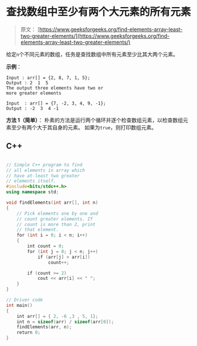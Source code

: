 # 查找数组中至少有两个大元素的所有元素

> 原文： [https://www.geeksforgeeks.org/find-elements-array-least-two-greater-elements/](https://www.geeksforgeeks.org/find-elements-array-least-two-greater-elements/)

给定`n`个不同元素的数组，任务是查找数组中所有元素至少比其大两个元素。

**示例**：

```
Input : arr[] = {2, 8, 7, 1, 5};
Output : 2  1  5  
The output three elements have two or
more greater elements

Input  : arr[] = {7, -2, 3, 4, 9, -1};
Output : -2  3  4 -1  

```



**方法 1（简单）**：
朴素的方法是运行两个循环并逐个检查数组元素，以检查数组元素至少有两个大于其自身的元素。 如果为`true`，则打印数组元素。

## C++ 

```cpp

// Simple C++ program to find 
// all elements in array which  
// have at-least two greater  
// elements itself. 
#include<bits/stdc++.h> 
using namespace std; 

void findElements(int arr[], int n) 
{ 
    // Pick elements one by one and  
    // count greater elements. If  
    // count is more than 2, print  
    // that element. 
    for (int i = 0; i < n; i++) 
    { 
        int count = 0; 
        for (int j = 0; j < n; j++) 
            if (arr[j] > arr[i]) 
                count++; 

        if (count >= 2) 
            cout << arr[i] << " "; 
    } 
} 

// Driver code 
int main() 
{ 
    int arr[] = { 2, -6 ,3 , 5, 1}; 
    int n = sizeof(arr) / sizeof(arr[0]); 
    findElements(arr, n); 
    return 0; 
} 

```
